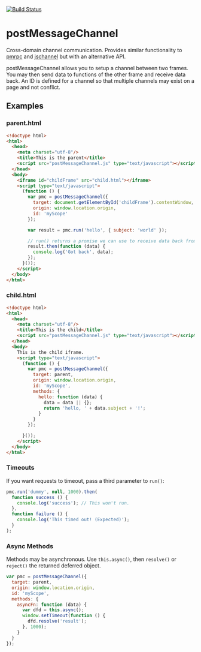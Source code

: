 [![Build Status](https://travis-ci.org/owiber/postMessageChannel.png)](https://travis-ci.org/owiber/postMessageChannel)


postMessageChannel
==================

Cross-domain channel communication. Provides similar functionality to [pmrpc](https://github.com/izuzak/pmrpc) and [jschannel](https://github.com/mozilla/jschannel) but with an alternative API.

postMessageChannel allows you to setup a channel between two frames. You may then send data to functions of the other frame and receive data back. An ID is defined for a channel so that multiple channels may exist on a page and not conflict.

## Examples

### parent.html

```html
<!doctype html>
<html>
  <head>
    <meta charset="utf-8"/>
    <title>This is the parent</title>
    <script src="postMessageChannel.js" type="text/javascript"></script>
  </head>
  <body>
    <iframe id="childFrame" src="child.html"></iframe>
    <script type="text/javascript">
      (function () {
        var pmc = postMessageChannel({
          target: document.getElementById('childFrame').contentWindow,
          origin: window.location.origin,
          id: 'myScope'
        });

        var result = pmc.run('hello', { subject: 'world' });

        // run() returns a promise we can use to receive data back from the other frame
        result.then(function (data) {
          console.log('Got back', data);
        });
      }());
    </script>
  </body>
</html>
```

### child.html

```html
<!doctype html>
<html>
  <head>
    <meta charset="utf-8"/>
    <title>This is the child</title>
    <script src="postMessageChannel.js" type="text/javascript"></script>
  </head>
  <body>
    This is the child iframe.
    <script type="text/javascript">
      (function () {
        var pmc = postMessageChannel({
          target: parent,
          origin: window.location.origin,
          id: 'myScope',
          methods: {
            hello: function (data) {
              data = data || {};
              return 'hello, ' + data.subject + '!';
            }
          }
        });

      }());
    </script>
  </body>
</html>
```

### Timeouts

If you want requests to timeout, pass a third parameter to `run()`:

```javascript
pmc.run('dummy', null, 1000).then(
  function success () {
    console.log('success'); // This won't run.
  },
  function failure () {
    console.log('This timed out! (Expected)');
  }
);
```

### Async Methods

Methods may be asynchronous. Use `this.async()`, then `resolve()` or `reject()` the returned deferred object.

```javascript
var pmc = postMessageChannel({
  target: parent,
  origin: window.location.origin,
  id: 'myScope',
  methods: {
    asyncFn: function (data) {
      var dfd = this.async();
      window.setTimeout(function () {
        dfd.resolve('result');
      }, 1000);
    }
  }
});
```
